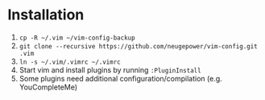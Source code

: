 # Installation

1. `cp -R ~/.vim ~/vim-config-backup`
2. `git clone --recursive https://github.com/neugepower/vim-config.git .vim`
3. `ln -s ~/.vim/.vimrc ~/.vimrc`
4. Start vim and install plugins by running `:PluginInstall`
5. Some plugins need additional configuration/compilation (e.g. YouCompleteMe)
